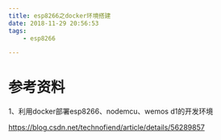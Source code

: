 ```yaml
---
title: esp8266之docker环境搭建
date: 2018-11-29 20:56:53
tags:
	- esp8266

---
```




# 参考资料

1、利用docker部署esp8266、nodemcu、wemos d1的开发环境

https://blog.csdn.net/technofiend/article/details/56289857

